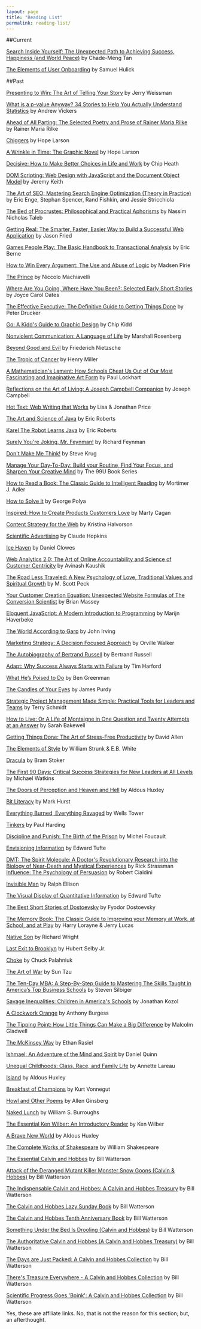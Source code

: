 ```yaml
---
layout: page
title: "Reading List"
permalink: reading-list/
---
```


##Current  

[Search Inside Yourself: The Unexpected Path to Achieving Success, Happiness (and World Peace)](http://amzn.to/1rBnw7v) by Chade-Meng Tan  

[The Elements of User Onboarding](https://www.useronboard.com/training/) by Samuel Hulick   

##Past  

[Presenting to Win: The Art of Telling Your Story](http://amzn.to/1BmN3Be) by Jerry Weissman   

[What is a p-value Anyway? 34 Stories to Help You Actually Understand Statistics](http://amzn.to/1ovU4Zr) by Andrew Vickers  

[Ahead of All Parting: The Selected Poetry and Prose of Rainer Maria Rilke](http://amzn.to/1qiKVIu) by Rainer Maria Rilke  

[Chiggers](http://amzn.to/YWMTnn) by Hope Larson  

[A Wrinkle in Time: The Graphic Novel](http://amzn.to/1ssHu0I) by Hope Larson  

[Decisive: How to Make Better Choices in Life and Work](http://amzn.to/1u3Ldkb) by Chip Heath  

[DOM Scripting: Web Design with JavaScript and the Document Object Model](http://amzn.to/1nJspER) by Jeremy Keith  

[The Art of SEO: Mastering Search Engine Optimization (Theory in Practice)](http://amzn.to/1ksAkFg) by Eric Enge, Stephan Spencer, Rand Fishkin, and Jessie Stricchiola  

[The Bed of Procrustes: Philosophical and Practical Aphorisms](http://amzn.to/1lDQxG9) by Nassim Nicholas Taleb  

[Getting Real: The Smarter, Faster, Easier Way to Build a Successful Web Application](http://amzn.to/1lI6LQh) by Jason Fried  

[Games People Play: The Basic Handbook to Transactional Analysis](http://amzn.to/1joCvak) by Eric Berne  

[How to Win Every Argument: The Use and Abuse of Logic](http://amzn.to/1iRiRVy) by Madsen Pirie  

[The Prince](http://amzn.to/1hqJlRa) by Niccolo Machiavelli

[Where Are You Going, Where Have You Been?: Selected Early Short Stories](http://amzn.to/1hqyO8z) by Joyce Carol Oates 

[The Effective Executive: The Definitive Guide to Getting Things Done](http://amzn.to/1hnUekJ) by Peter Drucker  

[Go: A Kidd's Guide to Graphic Design](http://amzn.to/1hGqq4J) by Chip Kidd  

[Nonviolent Communication: A Language of Life](http://amzn.to/1g0C1ck) by Marshall Rosenberg  

[Beyond Good and Evil](http://amzn.to/1e7pv9b) by Friederich Nietzsche  

[The Tropic of Cancer](http://amzn.to/1mluDbC) by Henry Miller  

[A Mathematician's Lament: How Schools Cheat Us Out of Our Most Fascinating and Imaginative Art Form](http://amzn.to/198hFLi) by Paul Lockhart  

[Reflections on the Art of Living: A Joseph Campbell Companion](http://goo.gl/QxwVUC) by Joseph Campbell  

[Hot Text: Web Writing that Works](http://amzn.to/1ainiZ2) by Lisa & Jonathan Price  

[The Art and Science of Java](http://amzn.to/13NpHcf) by Eric Roberts  

[Karel The Robot Learns Java](http://www.stanford.edu/class/cs106a/handouts/karel-the-robot-learns-java.pdf) by Eric Roberts  

[Surely You're Joking, Mr. Feynman!](http://amzn.to/13vYcyr) by Richard Feynman  

[Don't Make Me Think!](http://amzn.to/14Ia9qN) by Steve Krug  

[Manage Your Day-To-Day: Build your Routine, Find Your Focus, and Sharpen Your Creative Mind](http://amzn.to/165GHbn) by The 99U Book Series  

[How to Read a Book: The Classic Guide to Intelligent Reading](http://amzn.to/1qCclGZ) by Mortimer J. Adler  

[How to Solve It](http://amzn.to/1cIIqIE) by George Polya  

[Inspired: How to Create Products Customers Love](http://amzn.to/19exJtF) by Marty Cagan  

[Content Strategy for the Web](http://amzn.to/1cIIxUH) by Kristina Halvorson  

[Scientific Advertising](http://amzn.to/13TW2vU) by Claude Hopkins  

[Ice Haven](http://amzn.to/13TW5YC) by Daniel Clowes  

[Web Analytics 2.0: The Art of Online Accountability and Science of Customer Centricity](http://amzn.to/16GZzfD) by Avinash Kaushik  

[The Road Less Traveled: A New Psychology of Love, Traditional Values and Spiritual Growth](http://amzn.to/15wNzdV) by M. Scott Peck  

[Your Customer Creation Equation: Unexpected Website Formulas of The Conversion Scientist](http://amzn.to/165Hwki) by Brian Massey  

[Eloquent JavaScript: A Modern Introduction to Programming](http://amzn.to/13vZaum) by Marijn Haverbeke  

[The World According to Garp](http://amzn.to/1dHrpLv) by John Irving  

[Marketing Strategy: A Decision Focused Approach](http://amzn.to/17C2xSV) by Orville Walker  

[The Autobiography of Bertrand Russell](http://amzn.to/14UmPLk) by Bertrand Russell  

[Adapt: Why Success Always Starts with Failure](http://amzn.to/1ailhfc) by Tim Harford  

 [What He’s Poised to Do](http://amzn.to/14UmLLE) by Ben Greenman  

[The Candles of Your Eyes](http://amzn.to/13wXuWN) by James Purdy  

[Strategic Project Management Made Simple: Practical Tools for Leaders and Teams](http://amzn.to/14s5frV) by Terry Schmidt  

[How to Live: Or A Life of Montaigne in One Question and Twenty Attempts at an Answer](http://amzn.to/13wXo1u) by Sarah Bakewell  

[Getting Things Done: The Art of Stress-Free Productivity](http://amzn.to/1ksAyfn) by David Allen  

[The Elements of Style](http://amzn.to/17C2g2o) by William Strunk & E.B. White  

[Dracula](http://amzn.to/13KtVMc) by Bram Stoker  

[The First 90 Days: Critical Success Strategies for New Leaders at All Levels](http://amzn.to/15Xw0nE) by Michael Watkins  

[The Doors of Perception and Heaven and Hell](http://amzn.to/1eDDRLQ) by Aldous Huxley  

[Bit Literacy](http://amzn.to/16UZNjn) by Mark Hurst  

[Everything Burned, Everything Ravaged](http://amzn.to/1f5vN9I) by Wells Tower  

[Tinkers](http://amzn.to/14s52VQ) by Paul Harding  

[Discipline and Punish: The Birth of the Prison](http://amzn.to/1qCbLsI) by Michel Foucault    

[Envisioning Information](http://amzn.to/13wXeY3) by Edward Tufte  

[DMT: The Spirit Molecule: A Doctor's Revolutionary Research into the Biology of Near-Death and Mystical Experiences](http://amzn.to/1fvcqUG) by Rick Strassman   
[Influence: The Psychology of Persuasion](http://amzn.to/1sgiKeN) by Robert Cialdini  

[Invisible Man](http://amzn.to/1et8po7) by Ralph Ellison  

[The Visual Display of Quantitative Information](http://amzn.to/1iRiBpn) by Edward Tufte  

[The Best Short Stories of Dostoevsky](http://amzn.to/1qCcB91) by Fyodor Dostoevsky  

[The Memory Book: The Classic Guide to Improving your Memory at Work, at School, and at Play](http://amzn.to/14s4XBs) by Harry Lorayne & Jerry Lucas  

[Native Son](http://amzn.to/1fvcDHh) by Richard Wright  

[Last Exit to Brooklyn](http://amzn.to/14s4SO2) by Hubert Selby Jr.  

[Choke](http://amzn.to/1qCd5vJ) by Chuck Palahniuk  

[The Art of War](http://amzn.to/13wX6Yo) by Sun Tzu  

[The Ten-Day MBA: A Step-By-Step Guide to Mastering The Skills Taught in America’s Top Business Schools](http://amzn.to/13KtFg8) by Steven Silbiger  

[Savage Inequalities: Children in America's Schools](http://amzn.to/1hnW5Gk) by Jonathan Kozol  

[A Clockwork Orange](http://amzn.to/QmCJaR) by Anthony Burgess  

[The Tipping Point: How Little Things Can Make a Big Difference](http://amzn.to/1qlzKQ5) by Malcolm Gladwell

[The McKinsey Way](http://amzn.to/13wX56R) by Ethan Rasiel  

[Ishmael: An Adventure of the Mind and Spirit](http://amzn.to/1fvckMM) by Daniel Quinn  

[Unequal Childhoods: Class, Race, and Family Life](http://amzn.to/1qMVXEf) by Annette Lareau

[Island](http://amzn.to/NBjuc0) by Aldous Huxley  

[Breakfast of Champions](http://amzn.to/1nnCMhQ) by Kurt Vonnegut  

[Howl and Other Poems](http://amzn.to/1hPPmRE) by Allen Ginsberg  

[Naked Lunch](http://amzn.to/1l0eGbo) by William S. Burroughs  

[The Essential Ken Wilber: An Introductory Reader](http://amzn.to/1hGo3z4) by Ken Wilber  

[A Brave New World](http://amzn.to/1fvcweP) by Aldous Huxley  

[The Complete Works of Shakespeare](http://amzn.to/Yzk9kk)
 by William Shakespeare  

[The Essential Calvin and Hobbes](http://amzn.to/1qlAa97) by Bill Watterson

[Attack of the Deranged Mutant Killer Monster Snow Goons (Calvin & Hobbes)](http://amzn.to/1sqdkg3) by Bill Watterson

[The Indispensable Calvin and Hobbes: A Calvin and Hobbes Treasury](http://amzn.to/1pRZZay) by Bill Watterson

[The Calvin and Hobbes Lazy Sunday Book](http://amzn.to/1rLMcnC) by Bill Watterson

[The Calvin and Hobbes Tenth Anniversary Book](http://amzn.to/1rLMef5) by Bill Watterson

[Something Under the Bed Is Drooling (Calvin and Hobbes)](http://amzn.to/1qMWhTz) by Bill Watterson

[The Authoritative Calvin and Hobbes (A Calvin and Hobbes Treasury)](http://amzn.to/1qGAEp8) by Bill Watterson

[The Days are Just Packed: A Calvin and Hobbes Collection](http://amzn.to/1nNkGVF) by Bill Watterson

[There's Treasure Everywhere - A Calvin and Hobbes Collection](http://amzn.to/1qGAIVV) by Bill Watterson

[Scientific Progress Goes 'Boink': A Calvin and Hobbes Collection](http://amzn.to/1ABuyrp) by Bill Watterson

Yes, these are affiliate links. No, that is not the reason for this section; but, an afterthought. 
<a href="https://plus.google.com/+VincentBarr0?rel=author"></a>
